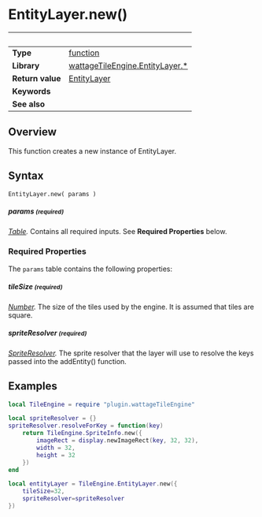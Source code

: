 # EntityLayer.new()

|                      | &nbsp;
| -------------------- | ---------------------------------------------------------------
| __Type__             | [function](http://docs.coronalabs.com/api/type/Function.html)
| __Library__          | [wattageTileEngine.EntityLayer.*](type_entityLayer.markdown)
| __Return value__     | [EntityLayer](type_entityLayer.markdown)
| __Keywords__         |
| __See also__         |


## Overview

This function creates a new instance of EntityLayer.


## Syntax

	EntityLayer.new( params )

##### params <small>(required)</small>
_[Table](http://docs.coronalabs.com/api/type/Table.html)._
Contains all required inputs. See **Required Properties** below.


### Required Properties

The `params` table contains the following properties:

##### tileSize <small>(required)</small>
_[Number](https://docs.coronalabs.com/api/type/Number.html)._
The size of the tiles used by the engine.  It is assumed that tiles
are square.

##### spriteResolver <small>(required)</small>
_[SpriteResolver](../spriteResolver/type_spriteResolver.markdown)._
The sprite resolver that the layer will use to resolve the keys
passed into the addEntity() function.


## Examples

``````lua
local TileEngine = require "plugin.wattageTileEngine"

local spriteResolver = {}
spriteResolver.resolveForKey = function(key)
    return TileEngine.SpriteInfo.new({
        imageRect = display.newImageRect(key, 32, 32),
        width = 32,
        height = 32
    })
end

local entityLayer = TileEngine.EntityLayer.new({
    tileSize=32,
    spriteResolver=spriteResolver
})
``````
